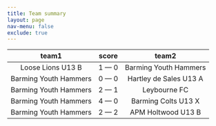 ```yaml
---
title: Team summary
layout: page
nav-menu: false
exclude: true
---
```




|         team1         |    score    |         team2          |
|:---------------------:|:-----------:|:----------------------:|
|   Loose Lions U13 B   | 1 &mdash; 0 | Barming Youth Hammers  |
| Barming Youth Hammers | 0 &mdash; 0 | Hartley de Sales U13 A |
| Barming Youth Hammers | 2 &mdash; 1 |      Leybourne FC      |
| Barming Youth Hammers | 4 &mdash; 0 |  Barming Colts U13 X   |
| Barming Youth Hammers | 2 &mdash; 2 |   APM Holtwood U13 B   |

 <br /><br /><br />